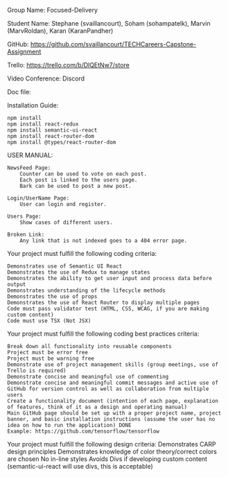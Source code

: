 Group Name: Focused-Delivery

Student Name: Stephane (svaillancourt), Soham (sohampatelk), Marvin (MarvRoldan), Karan (KaranPandher)

GitHub: https://github.com/svaillancourt/TECHCareers-Capstone-Assignment 

Trello: https://trello.com/b/DlQEtNw7/store

Video Conference: Discord

Doc file: 

Installation Guide:
    
    npm install
    npm install react-redux
    npm install semantic-ui-react
    npm install react-router-dom
    npm install @types/react-router-dom


USER MANUAL: 

    NewsFeed Page: 
        Counter can be used to vote on each post. 
        Each post is linked to the users page. 
        Bark can be used to post a new post.

    Login/UserName Page: 
        User can login and register.

    Users Page:
        Show cases of different users. 

    Broken Link:
        Any link that is not indexed goes to a 404 error page.
        

Your project must fulfill the following coding criteria:

    Demonstrates use of Semantic UI React 
    Demonstrates the use of Redux to manage states
    Demonstrates the ability to get user input and process data before output
    Demonstrates understanding of the lifecycle methods
    Demonstrates the use of props
    Demonstrates the use of React Router to display multiple pages
    Code must pass validator test (HTML, CSS, WCAG, if you are making custom content)
    Code must use TSX (Not JSX)

Your project must fulfill the following coding best practices criteria:

    Break down all functionality into reusable components
    Project must be error free
    Project must be warning free
    Demonstrate use of project management skills (group meetings, use of Trello is required)
    Demonstrate concise and meaningful use of commenting
    Demonstrate concise and meaningful commit messages and active use of GitHub for version control as well as collaboration from multiple users
    Create a functionality document (intention of each page, explanation of features, think of it as a design and operating manual)
    Main GitHub page should be set up with a proper project name, project banner, and basic installation instructions (assume the user has no idea on how to run the application) DONE
    Example: https://github.com/tensorflow/tensorflow

Your project must fulfill the following design criteria:
    Demonstrates CARP design principles
    Demonstrates knowledge of color theory/correct colors are chosen
    No in-line styles
    Avoids Divs if developing custom content (semantic-ui-react will use divs, this is acceptable)

